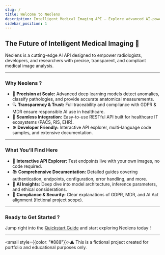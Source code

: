 ```yaml
---
slug: /
title: Welcome to Neolens
description: Intelligent Medical Imaging API — Explore advanced AI-powered medical image analysis with Neolens. Interactive docs, hands-on examples, and compliance insights.
sidebar_position: 1
---
```


## The Future of Intelligent Medical Imaging 🚀

Neolens is a cutting-edge AI API designed to empower radiologists, developers, and researchers with precise, transparent, and compliant medical image analysis.  

---

### Why Neolens ?

- 🎯 **Precision at Scale:** Advanced deep learning models detect anomalies, classify pathologies, and provide accurate anatomical measurements.  
- 🔍 **Transparency & Trust:** Full traceability and compliance with GDPR & MDR ensure responsible AI use in healthcare.  
- 🤝 **Seamless Integration:** Easy-to-use RESTful API built for healthcare IT ecosystems (PACS, RIS, EHR).  
- ⚙️ **Developer Friendly:** Interactive API explorer, multi-language code samples, and extensive documentation.  

---

### What You’ll Find Here

- 🚀 **Interactive API Explorer:** Test endpoints live with your own images, no code required.  
- 📚 **Comprehensive Documentation:** Detailed guides covering authentication, endpoints, configuration, error handling, and more.  
- 🧠 **AI Insights:** Deep dive into model architecture, inference parameters, and ethical considerations.  
- 🔧 **Compliance & Security:** Clear explanations of GDPR, MDR, and AI Act alignment (fictional project scope).  

---

### Ready to Get Started ?

Jump right into the [Quickstart Guide](./getting-started/quickstart) and start exploring Neolens today !

---

<small style={{color: "#888"}}>⚠️ This is a fictional project created for portfolio and educational purposes only.</small>
